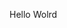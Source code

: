 Hello Wolrd




































































































































































































































































































































































































































































































































































































































































































































































































































































































































































































































































































































































































































































































































































































































































































































































































































































































































































































































































































































































































































































































































































































































































































































































































































































































































































































































































































































































































































































































































































































































































































































































































































































































































































































































































































































































































































































































































































































































































































































































































































































































































































































































































































































































































































































































































































































































































